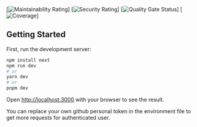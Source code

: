 
[![Maintainability Rating](https://sonarcloud.io/api/project_badges/measure?project=JayAree999_github_api_test&metric=sqale_rating)]
[![Security Rating](https://sonarcloud.io/api/project_badges/measure?project=JayAree999_github_api_test&metric=security_rating)]
[![Quality Gate Status](https://sonarcloud.io/api/project_badges/measure?project=JayAree999_github_api_test&metric=alert_status)]
[![Coverage](https://sonarcloud.io/api/project_badges/measure?project=JayAree999_github_api_test&metric=coverage)]
## Getting Started

First, run the development server:

```bash
npm install next
npm run dev
# or
yarn dev
# or
pnpm dev
```
Open [http://localhost:3000](http://localhost:3000) with your browser to see the result.

You can replace your own github personal token in the environment file to get more requests for authenticated user. 
